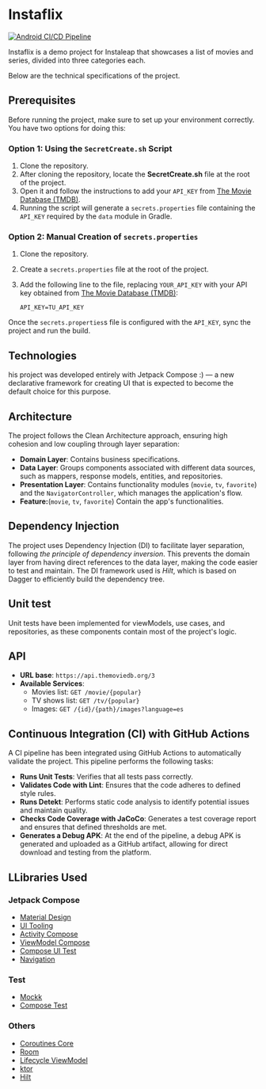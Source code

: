 # Instaflix

[![Android CI/CD Pipeline](https://github.com/rovargas15/Instaflix/actions/workflows/android.yml/badge.svg?branch=master)](https://github.com/rovargas15/Instaflix/actions/workflows/android.yml)

Instaflix is a demo project for Instaleap that showcases a list of movies and series, divided into
three categories each.

Below are the technical specifications of the project.

## Prerequisites

Before running the project, make sure to set up your environment correctly. You have two options for
doing this:

### Option 1: Using the `SecretCreate.sh` Script

1. Clone the repository.
2. After cloning the repository, locate the **SecretCreate.sh** file at the root of the project.
3. Open it and follow the instructions to add your `API_KEY`
   from [The Movie Database (TMDB)](https://developers.themoviedb.org/3/getting-started/introduction).
4. Running the script will generate a `secrets.properties` file containing the `API_KEY` required by
   the `data` module in Gradle.

### Option 2: Manual Creation of `secrets.properties`

1. Clone the repository.
2. Create a `secrets.properties` file at the root of the project.
3. Add the following line to the file, replacing `YOUR_API_KEY` with your API key obtained
   from [The Movie Database (TMDB)](https://developers.themoviedb.org/3/getting-started/introduction):

   ```properties 
   API_KEY=TU_API_KEY

Once the `secrets.properties`s file is configured with the `API_KEY`, sync the project and run the
build.

## Technologies

his project was developed entirely with Jetpack Compose :) — a new declarative framework for
creating UI that is expected to become the default choice for this purpose.

## Architecture

The project follows the Clean Architecture approach, ensuring high cohesion and low coupling through
layer separation:

- **Domain Layer**: Contains business specifications.
- **Data Layer**: Groups components associated with different data sources, such as mappers,
  response models, entities, and repositories.
- **Presentation Layer**: Contains functionality modules (`movie`, `tv`, `favorite`) and
  the `NavigatorController`, which manages the application's flow.
- **Feature:**(`movie`, `tv`, `favorite`) Contain the app's functionalities.

## Dependency Injection

The project uses Dependency Injection (DI) to facilitate layer separation, following *the principle
of dependency inversion*. This prevents the domain layer from having direct references to the data
layer, making the code easier to test and maintain. The DI framework used is *Hilt*, which is based
on Dagger to efficiently build the dependency tree.

## Unit test

Unit tests have been implemented for viewModels, use cases, and repositories, as these components
contain most of the project's logic.

## API

- **URL base**: `https://api.themoviedb.org/3`
- **Available Services**:
    - Movies list: `GET /movie/{popular}`
    - TV shows list: `GET /tv/{popular}`
    - Images: `GET /{id}/{path}/images?language=es`

## Continuous Integration (CI) with GitHub Actions

A CI pipeline has been integrated using GitHub Actions to automatically validate the project. This
pipeline performs the following tasks:

- **Runs Unit Tests**: Verifies that all tests pass correctly.
- **Validates Code with Lint**: Ensures that the code adheres to defined style rules.
- **Runs Detekt**: Performs static code analysis to identify potential issues and maintain quality.
- **Checks Code Coverage with JaCoCo**: Generates a test coverage report and ensures that defined
  thresholds are met.
- **Generates a Debug APK**: At the end of the pipeline, a debug APK is generated and uploaded as a
  GitHub artifact, allowing for direct download and testing from the platform.

## LLibraries Used

### Jetpack Compose

- [Material Design](https://material.io/blog/jetpack-compose)
- [UI Tooling](https://developer.android.com/jetpack/compose/layouts/material?hl=es-419)
- [Activity Compose](https://developer.android.com/jetpack/compose/layouts/material?hl=es-419)
- [ViewModel Compose](https://developer.android.com/jetpack/compose/layouts/material?hl=es-419)
- [Compose UI Test](https://developer.android.com/jetpack/compose/testing?hl=es-419)
- [Navigation](https://developer.android.com/jetpack/compose/navigation?hl=es-419)

### Test

- [Mockk](https://github.com/mirtizakh/Android-Mockk)
- [Compose Test](https://developer.android.com/jetpack/compose/testing?hl=es-419)

### Others

- [Coroutines Core](https://github.com/Kotlin/kotlinx.coroutines)
- [Room](https://developer.android.com/training/data-storage/room)
- [Lifecycle ViewModel](https://github.com/androidx/androidx)
- [ktor](https://ktor.io/docs/client-create-new-application.html#create-client)
- [Hilt](https://github.com/googlecodelabs/android-hilt)